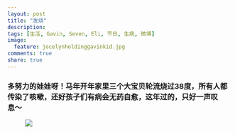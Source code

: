 ```yaml
---
layout: post
title: "发烧"
description: 
tags: [生活, Gavin, Seven, Eli, 节日, 生病, 微博]
image:
  feature: jocelynholdinggavinkid.jpg
comments: true
share: true
---
```


### 多努力的娃娃呀！马年开年家里三个大宝贝轮流烧过38度，所有人都传染了咳嗽，还好孩子们有病会无药自愈，这年过的，只好一声叹息〜 ###

<figure>
  <a  href="{{ site.url }}/images/2014-02-05.jpg">
  <img src="{{ site.url }}/images/2014-02-05.jpg">
  </a>
</figure>
